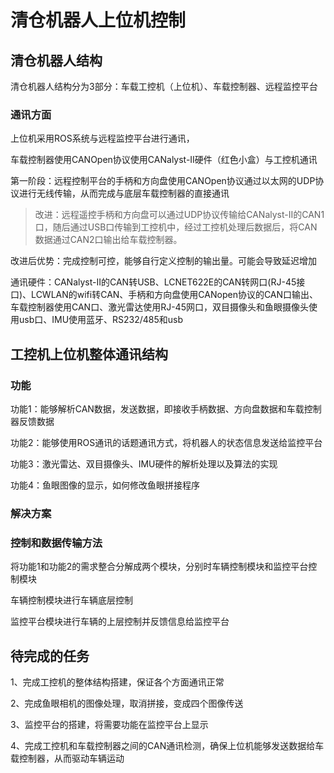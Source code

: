 # 清仓机器人上位机控制

## 清仓机器人结构
清仓机器人结构分为3部分：车载工控机（上位机）、车载控制器、远程监控平台

### 通讯方面
上位机采用ROS系统与远程监控平台进行通讯，

车载控制器使用CANOpen协议使用CANalyst-II硬件（红色小盒）与工控机通讯

第一阶段：远程控制平台的手柄和方向盘使用CANOpen协议通过以太网的UDP协议进行无线传输，从而完成与底层车载控制器的直接通讯

> 改进：远程遥控手柄和方向盘可以通过UDP协议传输给CANalyst-II的CAN1口，随后通过USB口传输到工控机中，经过工控机处理后数据后，将CAN数据通过CAN2口输出给车载控制器。

改进后优势：完成控制可控，能够自行定义控制的输出量。可能会导致延迟增加

通讯硬件：CANalyst-II的CAN转USB、LCNET622E的CAN转网口(RJ-45接口)、LCWLAN的wifi转CAN、手柄和方向盘使用CANopen协议的CAN口输出、车载控制器使用CAN口、激光雷达使用RJ-45网口，双目摄像头和鱼眼摄像头使用usb口、IMU使用蓝牙、RS232/485和usb

## 工控机上位机整体通讯结构

### 功能

功能1：能够解析CAN数据，发送数据，即接收手柄数据、方向盘数据和车载控制器反馈数据

功能2：能够使用ROS通讯的话题通讯方式，将机器人的状态信息发送给监控平台

功能3：激光雷达、双目摄像头、IMU硬件的解析处理以及算法的实现

功能4：鱼眼图像的显示，如何修改鱼眼拼接程序

### 解决方案

### 控制和数据传输方法

将功能1和功能2的需求整合分解成两个模块，分别时车辆控制模块和监控平台控制模块

车辆控制模块进行车辆底层控制

监控平台模块进行车辆的上层控制并反馈信息给监控平台

## 待完成的任务

1、完成工控机的整体结构搭建，保证各个方面通讯正常

2、完成鱼眼相机的图像处理，取消拼接，变成四个图像传送

3、监控平台的搭建，将需要功能在监控平台上显示

4、完成工控机和车载控制器之间的CAN通讯检测，确保上位机能够发送数据给车载控制器，从而驱动车辆运动
